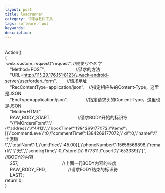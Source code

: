 ```yaml
---
layout: post
title: loadrunner
category: 书籍与软件工具
tags: software／tool
keywords: 
description: 
---
```


\
 Action()\
 {\
  web\_custom\_request("request", //随便写个名字\
     "Method=POST",                         //请求的方法\
    
"URL=http://115.29.176.151:8123/\_wack-android-server/user/order\_form",       
//请求地址\
     "RecContentType=application/json",   
//指定相应头的Content-Type，这里是JSON\
     "EncType=application/json",              
//指定请求头的Content-Type，这里也是JSON\
     "Mode=HTML",\
     RAW\_BODY\_START,                      //请求BODY开始的标识符\
    
"{\\"MOrdersForm\\":\\"{\\"address\\":\\"4412\\",\\"bookTime\\":1384269177072,\\"items\\":[{\\"commentLevel\\":0,\\"commentTime\\":1384269177072,\\"id\\":0,\\"name\\":\\"土泥鳅\\",\\"totalNum\\":1,\\"unitPrice\\":45.00}],\\"phoneNumber\\":15658568898,\\"remark\\":\\"无\\",\\"sendingTime\\":0,\\"storeID\\":677311,\\"userID\\":653339}\\"}", 
//BODY的内容\
     257,                                    //上面一行BODY内容的长度\
     RAW\_BODY\_END,                  //请求BODY结束的标识符\
     LAST);\
 return 0;\
 }





